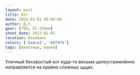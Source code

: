 ```yaml
---
layout: post
title: Кот
date: 2022-01-01 00:00:00
author: Д.Г.
gear: [70D, 55-250mm]
shoot_date: 2022-01-01
location: Нахабино
colors: ['baaca1', '807974']
tags: [животные, кошки]
---
```

Уличный бесхвостый кот куда-то весьма целеустремлённо направляется на крайне сложных щщах.
